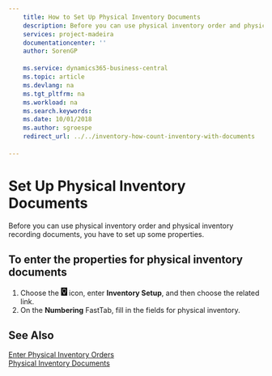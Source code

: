 ```yaml
---
    title: How to Set Up Physical Inventory Documents
    description: Before you can use physical inventory order and physical inventory recording documents, you have to set up some properties.
    services: project-madeira
    documentationcenter: ''
    author: SorenGP

    ms.service: dynamics365-business-central
    ms.topic: article
    ms.devlang: na
    ms.tgt_pltfrm: na
    ms.workload: na
    ms.search.keywords:
    ms.date: 10/01/2018
    ms.author: sgroespe
    redirect_url: ../../inventory-how-count-inventory-with-documents

---
```

# Set Up Physical Inventory Documents
Before you can use physical inventory order and physical inventory recording documents, you have to set up some properties.  

## To enter the properties for physical inventory documents  

1.  Choose the ![Search for Page or Report](../../media/ui-search/search_small.png "Search for Page or Report icon") icon, enter **Inventory Setup**, and then choose the related link.  
2.  On the **Numbering** FastTab, fill in the fields for physical inventory.  

## See Also  
 [Enter Physical Inventory Orders](how-to-enter-physical-inventory-orders.md)   
 [Physical Inventory Documents](physical-inventory-documents.md)
